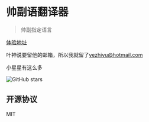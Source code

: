 # 帅副语翻译器

> 帅副指定语言

[体验地址](https://ivanlulyf.github.io/GodLang)

叶神说要留他的邮箱，所以我就留了[yezhiyu@hotmail.com](yezhiyu@hotmail.com)

小星星有这么多

![GitHub stars](https://img.shields.io/github/stars/IvanLuLyf/GodLang.svg?style=social)

## 开源协议

MIT
